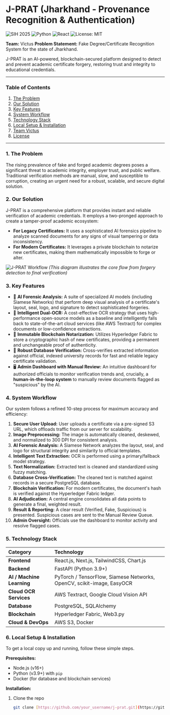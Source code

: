 # J-PRAT (Jharkhand - Provenance Recognition & Authentication)

![SIH 2025](https://img.shields.io/badge/Smart%20India%20Hackathon-2025-orange) ![Python](https://img.shields.io/badge/Python-3.9+-blue.svg) ![React](https://img.shields.io/badge/React-18-blue.svg) ![License: MIT](https://img.shields.io/badge/License-MIT-yellow.svg)

**Team:** Victus
**Problem Statement:** Fake Degree/Certificate Recognition System for the state of Jharkhand.

J-PRAT is an AI-powered, blockchain-secured platform designed to detect and prevent academic certificate forgery, restoring trust and integrity to educational credentials.

---

### Table of Contents
1.  [The Problem](#the-problem)
2.  [Our Solution](#our-solution)
3.  [Key Features](#key-features)
4.  [System Workflow](#system-workflow)
5.  [Technology Stack](#technology-stack)
6.  [Local Setup & Installation](#local-setup--installation)
7.  [Team Victus](#team-victus)
8.  [License](#license)

---

### 1. The Problem
The rising prevalence of fake and forged academic degrees poses a significant threat to academic integrity, employer trust, and public welfare. Traditional verification methods are manual, slow, and susceptible to corruption, creating an urgent need for a robust, scalable, and secure digital solution.

### 2. Our Solution
J-PRAT is a comprehensive platform that provides instant and reliable verification of academic credentials. It employs a two-pronged approach to create a tamper-proof academic ecosystem:

* **For Legacy Certificates:** It uses a sophisticated AI forensics pipeline to analyze scanned documents for any signs of visual tampering or data inconsistency.
* **For Modern Certificates:** It leverages a private blockchain to notarize new certificates, making them mathematically impossible to forge or alter.

![J-PRAT Workflow](https://i.imgur.com/uRjXp6j.png)
*(This diagram illustrates the core flow from forgery detection to final verification)*

### 3. Key Features
* 🧠 **AI Forensic Analysis:** A suite of specialized AI models (including Siamese Networks) that perform deep visual analysis of a certificate's layout, seal, logo, and signature to detect sophisticated forgeries.
* 📄 **Intelligent Dual-OCR:** A cost-effective OCR strategy that uses high-performance open-source models as a baseline and intelligently falls back to state-of-the-art cloud services (like AWS Textract) for complex documents or low-confidence extractions.
* 🔗 **Immutable Blockchain Notarization:** Utilizes Hyperledger Fabric to store a cryptographic hash of new certificates, providing a permanent and unchangeable proof of authenticity.
* 💾 **Robust Database Verification:** Cross-verifies extracted information against official, indexed university records for fast and reliable legacy certificate validation.
* 🖥️ **Admin Dashboard with Manual Review:** An intuitive dashboard for authorized officials to monitor verification trends and, crucially, a **human-in-the-loop system** to manually review documents flagged as "suspicious" by the AI.

### 4. System Workflow
Our system follows a refined 10-step process for maximum accuracy and efficiency:
1.  **Secure User Upload:** User uploads a certificate via a pre-signed S3 URL, which offloads traffic from our server for scalability.
2.  **Image Preprocessing:** The image is automatically cleaned, deskewed, and normalized to 300 DPI for consistent analysis.
3.  **AI Forensic Analysis:** A Siamese Network analyzes the layout, seal, and logo for structural integrity and similarity to official templates.
4.  **Intelligent Text Extraction:** OCR is performed using a primary/fallback model strategy.
5.  **Text Normalization:** Extracted text is cleaned and standardized using fuzzy matching.
6.  **Database Cross-Verification:** The cleaned text is matched against records in a secure PostgreSQL database.
7.  **Blockchain Verification:** For modern certificates, the document's hash is verified against the Hyperledger Fabric ledger.
8.  **AI Adjudication:** A central engine consolidates all data points to generate a final, weighted result.
9.  **Result & Reporting:** A clear result (Verified, Fake, Suspicious) is presented. Suspicious cases are sent to the Manual Review Queue.
10. **Admin Oversight:** Officials use the dashboard to monitor activity and resolve flagged cases.

### 5. Technology Stack
| Category | Technology |
| :--- | :--- |
| **Frontend** | React.js, Next.js, TailwindCSS, Chart.js |
| **Backend** | FastAPI (Python 3.9+) |
| **AI / Machine Learning**| PyTorch / TensorFlow, Siamese Networks, OpenCV, scikit-image, EasyOCR |
| **Cloud OCR Services** | AWS Textract, Google Cloud Vision API |
| **Database** | PostgreSQL, SQLAlchemy |
| **Blockchain** | Hyperledger Fabric, Web3.py |
| **Cloud & DevOps** | AWS S3, Docker |

### 6. Local Setup & Installation
To get a local copy up and running, follow these simple steps.

**Prerequisites:**
* Node.js (v16+)
* Python (v3.9+) with `pip`
* Docker (for database and blockchain services)

**Installation:**
1. Clone the repo
   ```sh
   git clone [https://github.com/your_username/j-prat.git](https://github.com/your_username/j-prat.git)
